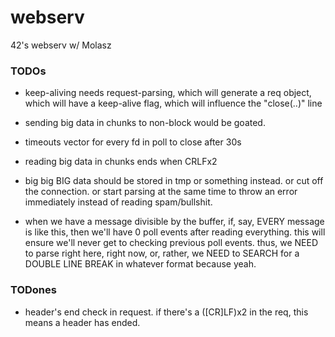 # webserv
42's webserv w/ Molasz

### TODOs

* keep-aliving needs request-parsing, which will generate a req object, which will have a keep-alive flag, which will influence the "close(..)" line
* sending big data in chunks to non-block would be goated.
* timeouts vector for every fd in poll to close after 30s
* reading big data in chunks ends when CRLFx2
* big big BIG data should be stored in tmp or something instead. or cut off the connection. or start parsing at the same time to throw an error immediately instead of reading spam/bullshit.

* when we have a message divisible by the buffer, if, say, EVERY message is like this, then we'll have 0 poll events after reading everything. this will ensure we'll never get to checking previous poll events. thus, we NEED to parse right here, right now, or, rather, we NEED to SEARCH for a DOUBLE LINE BREAK in whatever format because yeah.

### TODones

* header's end check in request. if there's a ([CR]LF)x2 in the req, this means a header has ended.
